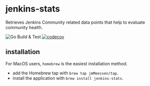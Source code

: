 # jenkins-stats
Retrieves Jenkins Community related data points that help to evaluate community health.

![Go Build & Test](https://github.com/jmMeessen/jenkins-stats/actions/workflows/ci.yml/badge.svg)
[![codecov](https://codecov.io/gh/jmMeessen/jenkins-stats/graph/badge.svg?token=60VURFO5A6)](https://codecov.io/gh/jmMeessen/jenkins-stats)

## installation
For MacOS users, `homebrew` is the easiest installation method.

- add the Homebrew tap with `brew tap jmMeessen/tap`.
- install the application with `brew install jenkins-stats`.
